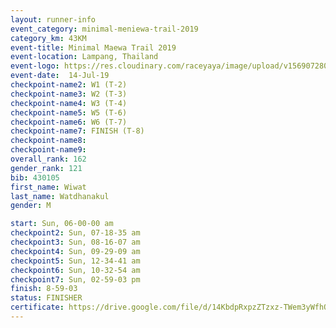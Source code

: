 ```yaml
---
layout: runner-info 
event_category: minimal-meniewa-trail-2019 
category_km: 43KM 
event-title: Minimal Maewa Trail 2019 
event-location: Lampang, Thailand 
event-logo: https://res.cloudinary.com/raceyaya/image/upload/v1569072805/logo/minimal-trail_ktnvsp.jpg 
event-date:  14-Jul-19 
checkpoint-name2: W1 (T-2) 
checkpoint-name3: W2 (T-3) 
checkpoint-name4: W3 (T-4) 
checkpoint-name5: W5 (T-6) 
checkpoint-name6: W6 (T-7) 
checkpoint-name7: FINISH (T-8) 
checkpoint-name8: 
checkpoint-name9: 
overall_rank: 162
gender_rank: 121
bib: 430105
first_name: Wiwat
last_name: Watdhanakul
gender: M

start: Sun, 06-00-00 am
checkpoint2: Sun, 07-18-35 am
checkpoint3: Sun, 08-16-07 am
checkpoint4: Sun, 09-29-09 am
checkpoint5: Sun, 12-34-41 am
checkpoint6: Sun, 10-32-54 am
checkpoint7: Sun, 02-59-03 pm
finish: 8-59-03
status: FINISHER
certificate: https://drive.google.com/file/d/14KbdpRxpzZTzxz-TWem3yWfhO7TL1z3M/view?usp=sharing
---
```

